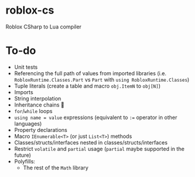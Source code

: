 ﻿# roblox-cs

Roblox CSharp to Lua compiler

# To-do
- Unit tests
- Referencing the full path of values from imported libraries (i.e. `RobloxRuntime.Classes.Part` vs `Part` with `using RobloxRuntime.Classes`)
- Tuple literals (create a table and macro `obj.ItemN` to `obj[N]`)
- Imports
- String interpolation
- Inheritance chains 🤮
- `for`/`while` loops
- `using name = value` expressions (equivalent to `:=` operator in other languages)
- Property declarations
- Macro `IEnumerable<T>` (or just `List<T>`) methods
- Classes/structs/interfaces nested in classes/structs/interfaces
- Restrict `volatile` and `partial` usage (`partial` maybe supported in the future)
- Polyfills:
	- The rest of the `Math` library